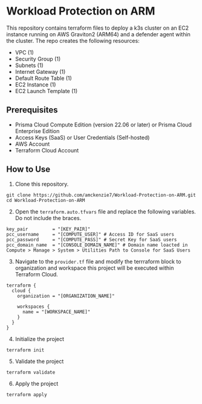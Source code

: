 # Workload Protection on ARM

This repository contains terraform files to deploy a k3s cluster on an EC2 instance running on AWS Graviton2 (ARM64) and a defender agent within the cluster. The repo creates the following resources:

- VPC (1)
- Security Group (1)
- Subnets (1)
- Internet Gateway (1)
- Default Route Table (1)
- EC2 Instance (1)
- EC2 Launch Template (1)

## Prerequisites
- Prisma Cloud Compute Edition (version 22.06 or later) or Prisma Cloud Enterprise Edition
- Access Keys (SaaS) or User Credentials (Self-hosted)
- AWS Account 
- Terraform Cloud Account

## How to Use 
1. Clone this repository. 
```
git clone https://github.com/amckenzie7/Workload-Protection-on-ARM.git
cd Workload-Protection-on-ARM
```
2. Open the `terraform.auto.tfvars` file and replace the following variables. Do not include the braces. 
```
key_pair         = "[KEY_PAIR]"
pcc_username     = "[COMPUTE_USER]" # Access ID for SaaS users
pcc_password     = "[COMPUTE_PASS]" # Secret Key for SaaS users
pcc_domain_name  = "[CONSOLE_DOMAIN_NAME]" # Domain name loacted in Compute > Manage > System > Utilities Path to Console for SaaS Users
```
3. Navigate to the `provider.tf` file and modify the terrraform block to organization and workspace this project will be executed within Terraform Cloud. 
```
terraform {
  cloud {
    organization = "[ORGANIZATION_NAME]"

    workspaces {
      name = "[WORKSPACE_NAME]"
    }
  }
}
```
4. Initialize the project
```
terraform init
```
5. Validate the project 
```
terraform validate
```
6. Apply the project
```
terraform apply
```
